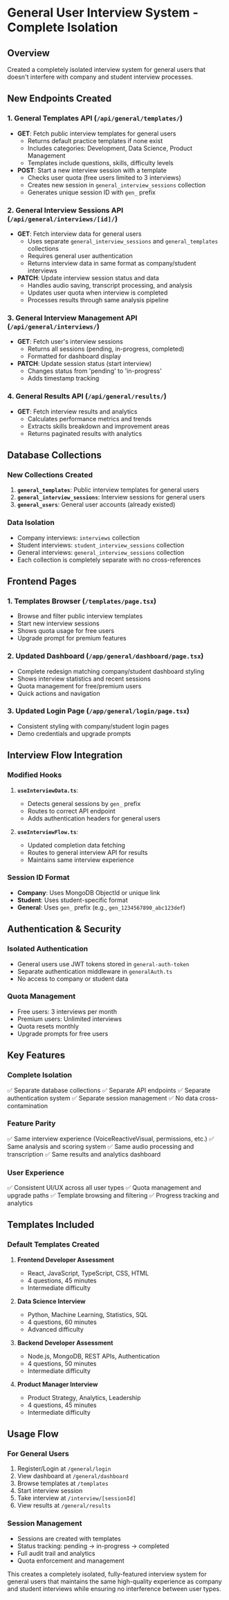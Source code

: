 # General User Interview System - Complete Isolation

## Overview

Created a completely isolated interview system for general users that doesn't interfere with company and student interview processes.

## New Endpoints Created

### 1. General Templates API (`/api/general/templates/`)

- **GET**: Fetch public interview templates for general users
  - Returns default practice templates if none exist
  - Includes categories: Development, Data Science, Product Management
  - Templates include questions, skills, difficulty levels
- **POST**: Start a new interview session with a template
  - Checks user quota (free users limited to 3 interviews)
  - Creates new session in `general_interview_sessions` collection
  - Generates unique session ID with `gen_` prefix

### 2. General Interview Sessions API (`/api/general/interviews/[id]/`)

- **GET**: Fetch interview data for general users
  - Uses separate `general_interview_sessions` and `general_templates` collections
  - Requires general user authentication
  - Returns interview data in same format as company/student interviews
- **PATCH**: Update interview session status and data
  - Handles audio saving, transcript processing, and analysis
  - Updates user quota when interview is completed
  - Processes results through same analysis pipeline

### 3. General Interview Management API (`/api/general/interviews/`)

- **GET**: Fetch user's interview sessions
  - Returns all sessions (pending, in-progress, completed)
  - Formatted for dashboard display
- **PATCH**: Update session status (start interview)
  - Changes status from 'pending' to 'in-progress'
  - Adds timestamp tracking

### 4. General Results API (`/api/general/results/`)

- **GET**: Fetch interview results and analytics
  - Calculates performance metrics and trends
  - Extracts skills breakdown and improvement areas
  - Returns paginated results with analytics

## Database Collections

### New Collections Created

1. **`general_templates`**: Public interview templates for general users
2. **`general_interview_sessions`**: Interview sessions for general users
3. **`general_users`**: General user accounts (already existed)

### Data Isolation

- Company interviews: `interviews` collection
- Student interviews: `student_interview_sessions` collection  
- General interviews: `general_interview_sessions` collection
- Each collection is completely separate with no cross-references

## Frontend Pages

### 1. Templates Browser (`/templates/page.tsx`)

- Browse and filter public interview templates
- Start new interview sessions
- Shows quota usage for free users
- Upgrade prompt for premium features

### 2. Updated Dashboard (`/app/general/dashboard/page.tsx`)

- Complete redesign matching company/student dashboard styling
- Shows interview statistics and recent sessions
- Quota management for free/premium users
- Quick actions and navigation

### 3. Updated Login Page (`/app/general/login/page.tsx`)

- Consistent styling with company/student login pages
- Demo credentials and upgrade prompts

## Interview Flow Integration

### Modified Hooks

1. **`useInterviewData.ts`**:
   - Detects general sessions by `gen_` prefix
   - Routes to correct API endpoint
   - Adds authentication headers for general users

2. **`useInterviewFlow.ts`**:
   - Updated completion data fetching
   - Routes to general interview API for results
   - Maintains same interview experience

### Session ID Format

- **Company**: Uses MongoDB ObjectId or unique link
- **Student**: Uses student-specific format
- **General**: Uses `gen_` prefix (e.g., `gen_1234567890_abc123def`)

## Authentication & Security

### Isolated Authentication

- General users use JWT tokens stored in `general-auth-token`
- Separate authentication middleware in `generalAuth.ts`
- No access to company or student data

### Quota Management

- Free users: 3 interviews per month
- Premium users: Unlimited interviews
- Quota resets monthly
- Upgrade prompts for free users

## Key Features

### Complete Isolation

✅ Separate database collections
✅ Separate API endpoints
✅ Separate authentication system
✅ Separate session management
✅ No data cross-contamination

### Feature Parity

✅ Same interview experience (VoiceReactiveVisual, permissions, etc.)
✅ Same analysis and scoring system
✅ Same audio processing and transcription
✅ Same results and analytics dashboard

### User Experience

✅ Consistent UI/UX across all user types
✅ Quota management and upgrade paths
✅ Template browsing and filtering
✅ Progress tracking and analytics

## Templates Included

### Default Templates Created

1. **Frontend Developer Assessment**
   - React, JavaScript, TypeScript, CSS, HTML
   - 4 questions, 45 minutes
   - Intermediate difficulty

2. **Data Science Interview**
   - Python, Machine Learning, Statistics, SQL
   - 4 questions, 60 minutes  
   - Advanced difficulty

3. **Backend Developer Assessment**
   - Node.js, MongoDB, REST APIs, Authentication
   - 4 questions, 50 minutes
   - Intermediate difficulty

4. **Product Manager Interview**
   - Product Strategy, Analytics, Leadership
   - 4 questions, 45 minutes
   - Intermediate difficulty

## Usage Flow

### For General Users

1. Register/Login at `/general/login`
2. View dashboard at `/general/dashboard`
3. Browse templates at `/templates`
4. Start interview session
5. Take interview at `/interview/[sessionId]`
6. View results at `/general/results`

### Session Management

- Sessions are created with templates
- Status tracking: pending → in-progress → completed
- Full audit trail and analytics
- Quota enforcement and management

This creates a completely isolated, fully-featured interview system for general users that maintains the same high-quality experience as company and student interviews while ensuring no interference between user types.
